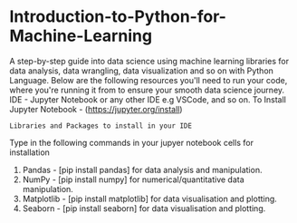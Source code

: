 
# Introduction-to-Python-for-Machine-Learning
A step-by-step guide into data science using machine learning libraries for data analysis, data wrangling, data visualization and so on with Python Language.
Below are the following resources you'll need to run your code, where you're running it from to ensure your smooth data science journey.
IDE - Jupyter Notebook or any other IDE e.g VSCode, and so on.
To Install Jupyter Notebook - (https://jupyter.org/install)

    Libraries and Packages to install in your IDE
Type in the following commands in your jupyer notebook cells for installation
1. Pandas - [pip install pandas] for data analysis and manipulation. 
2. NumPy - [pip install numpy] for numerical/quantitative data manipulation.
3. Matplotlib - [pip install matplotlib] for data visualisation and plotting.
4. Seaborn - [pip install seaborn] for data visualisation and plotting.













    




